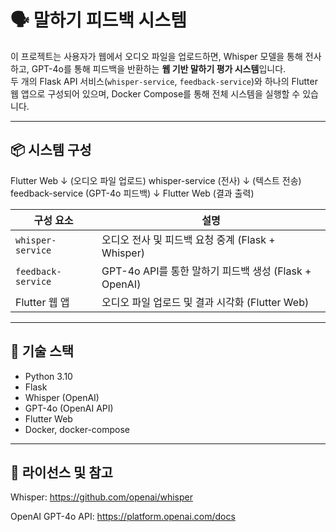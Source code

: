 # 🗣️ 말하기 피드백 시스템

이 프로젝트는 사용자가 웹에서 오디오 파일을 업로드하면, Whisper 모델을 통해 전사하고, GPT-4o를 통해 피드백을 반환하는 **웹 기반 말하기 평가 시스템**입니다.  
두 개의 Flask API 서비스(`whisper-service`, `feedback-service`)와 하나의 Flutter 웹 앱으로 구성되어 있으며, Docker Compose를 통해 전체 시스템을 실행할 수 있습니다.

---

## 📦 시스템 구성
Flutter Web
↓ (오디오 파일 업로드)
whisper-service (전사)
↓ (텍스트 전송)
feedback-service (GPT-4o 피드백)
↓
Flutter Web (결과 출력)


| 구성 요소         | 설명 |
|------------------|------|
| `whisper-service` | 오디오 전사 및 피드백 요청 중계 (Flask + Whisper) |
| `feedback-service` | GPT-4o API를 통한 말하기 피드백 생성 (Flask + OpenAI) |
| Flutter 웹 앱     | 오디오 파일 업로드 및 결과 시각화 (Flutter Web) |

---

## 🧱 기술 스택

- Python 3.10
- Flask
- Whisper (OpenAI)
- GPT-4o (OpenAI API)
- Flutter Web
- Docker, docker-compose

---

## 📜 라이선스 및 참고
Whisper: https://github.com/openai/whisper

OpenAI GPT-4o API: https://platform.openai.com/docs
